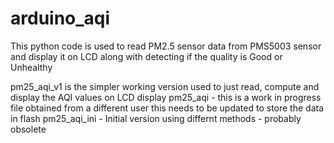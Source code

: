 # arduino_aqi
This python code is used to read PM2.5 sensor data from PMS5003 sensor and display it on LCD along with detecting if the quality is Good or Unhealthy

pm25_aqi_v1 is the simpler working version used to just read, compute and display the AQI values on LCD display
pm25_aqi - this is a work in progress file obtained from a different user this needs to be updated to store the data in flash 
pm25_aqi_ini - Initial version using differnt methods - probably obsolete
